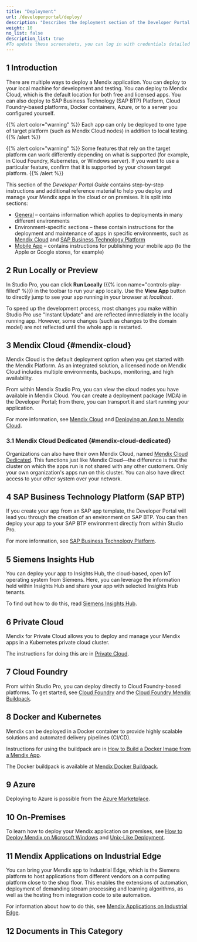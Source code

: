 ```yaml
---
title: "Deployment"
url: /developerportal/deploy/
description: "Describes the deployment section of the Developer Portal: how to deploy Mendix apps to different environments and how to manage those deployments."
weight: 10
no_list: false 
description_list: true
#To update these screenshots, you can log in with credentials detailed in How to Update Screenshots Using Team Apps.
---
```


## 1 Introduction

There are multiple ways to deploy a Mendix application. You can deploy to your local machine for development and testing. You can deploy to Mendix Cloud, which is the default location for both free and licensed apps. You can also deploy to SAP Business Technology (SAP BTP) Platform, Cloud Foundry-based platforms, Docker containers, Azure, or to a server you configured yourself.

{{% alert color="warning" %}}
Each app can only be deployed to one type of target platform (such as Mendix Cloud nodes) in addition to local testing.
{{% /alert %}}

{{% alert color="warning" %}}
Some features that rely on the target platform can work differently depending on what is supported (for example, in Cloud Foundry, Kubernetes, or Windows server). If you want to use a particular feature, confirm that it is supported by your chosen target platform.
{{% /alert %}}

This section of the *Developer Portal Guide* contains step-by-step instructions and additional reference material to help you deploy and manage your Mendix apps in the cloud or on premises. It is split into sections:

* [General](/developerportal/deploy/general/) – contains information which applies to deployments in many different environments
* Environment-specific sections – these contain instructions for the deployment and maintenance of apps in specific environments, such as [Mendix Cloud](/developerportal/deploy/mendix-cloud-deploy/) and [SAP Business Technology Platform](/developerportal/deploy/sap-cloud-platform/)
* [Mobile App](/developerportal/deploy/mobileapp/) – contains instructions for publishing your mobile app (to the Apple or Google stores, for example)

## 2 Run Locally or Preview

In Studio Pro, you can click **Run Locally** ({{% icon name="controls-play-filled" %}}) in the toolbar to run your app locally. Use the **View App** button to directly jump to see your app running in your browser at *localhost*.

To speed up the development process, most changes you make within Studio Pro use "Instant Update" and are reflected immediately in the locally running app. However, some changes (such as changes to the domain model) are not reflected until the whole app is restarted.

## 3 Mendix Cloud {#mendix-cloud}

Mendix Cloud is the default deployment option when you get started with the Mendix Platform. As an integrated solution, a licensed node on Mendix Cloud includes multiple environments, backups, monitoring, and high availability.

From within Mendix Studio Pro, you can view the cloud nodes you have available in Mendix Cloud. You can create a deployment package (MDA) in the Developer Portal; from there, you can transport it and start running your application. 

For more information, see [Mendix Cloud](/developerportal/deploy/mendix-cloud-deploy/) and [Deploying an App to Mendix Cloud](/developerportal/deploy/mendix-cloud-deploy/deploying-an-app/).

### 3.1 Mendix Cloud Dedicated {#mendix-cloud-dedicated}

Organizations can also have their own Mendix Cloud, named [Mendix Cloud Dedicated](https://www.mendix.com/evaluation-guide/app-lifecycle/mendix-cloud-overview/#mendix-cloud-vpc). This functions just like Mendix Cloud—the difference is that the cluster on which the apps run is not shared with any other customers. Only your own organization's apps run on this cluster. You can also have direct access to your other system over your network.

## 4 SAP Business Technology Platform (SAP BTP)

If you create your app from an SAP app template, the Developer Portal will lead you through the creation of an environment on SAP BTP. You can then deploy your app to your SAP BTP environment directly from within Studio Pro.

For more information, see [SAP Business Technology Platform](/developerportal/deploy/sap-cloud-platform/).

## 5 Siemens Insights Hub

You can deploy your app to Insights Hub, the cloud-based, open IoT operating system from Siemens. Here, you can leverage the information held within Insights Hub and share your app with selected Insights Hub tenants.

To find out how to do this, read [Siemens Insights Hub](/developerportal/deploy/deploying-to-mindsphere/).

## 6 Private Cloud

Mendix for Private Cloud allows you to deploy and manage your Mendix apps in a Kubernetes private cloud cluster.

The instructions for doing this are in [Private Cloud](/developerportal/deploy/private-cloud/).

## 7 Cloud Foundry

From within Studio Pro, you can deploy directly to Cloud Foundry-based platforms. To get started, see [Cloud Foundry](/developerportal/deploy/cloud-foundry-deploy/) and the [Cloud Foundry Mendix Buildpack](https://github.com/mendix/cf-mendix-buildpack).

## 8 Docker and Kubernetes

Mendix can be deployed in a Docker container to provide highly scalable solutions and automated delivery pipelines (CI/CD).

Instructions for using the buildpack are in [How to Build a Docker Image from a Mendix App](/developerportal/deploy/docker-deploy/). 

The Docker buildpack is available at [Mendix Docker Buildpack](https://github.com/mendix/docker-mendix-buildpack).

## 9 Azure

Deploying to Azure is possible from the [Azure Marketplace](https://azuremarketplace.microsoft.com/en-us/marketplace/apps/mendix.mendix-pro).

## 10 On-Premises

To learn how to deploy your Mendix application on premises, see [How to Deploy Mendix on Microsoft Windows](/developerportal/deploy/deploy-mendix-on-microsoft-windows/) and [Unix-Like Deployment](/developerportal/deploy/unix-like/).

## 11 Mendix Applications on Industrial Edge

You can bring your Mendix app to Industrial Edge, which is the Siemens platform to host applications from different vendors on a computing platform close to the shop floor. This enables the extensions of automation, deployment of demanding stream processing and learning algorithms, as well as the hosting from integration code to site automation.

For information about how to do this, see [Mendix Applications on Industrial Edge](/developerportal/deploy/mendix-app-on-industrial-edge/).

## 12 Documents in This Category
